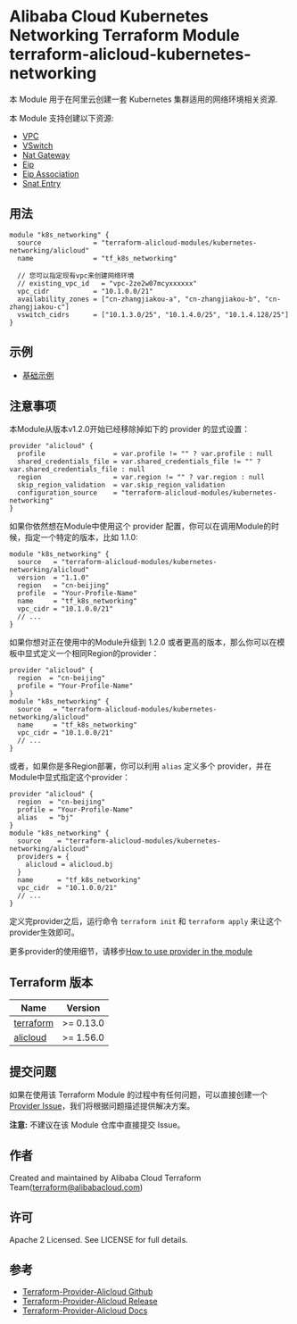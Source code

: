Alibaba Cloud Kubernetes Networking Terraform Module
terraform-alicloud-kubernetes-networking
=====================================================================

本 Module 用于在阿里云创建一套 Kubernetes 集群适用的网络环境相关资源. 

本 Module 支持创建以下资源:

* [VPC](https://www.terraform.io/docs/providers/alicloud/r/vpc.html)
* [VSwitch](https://www.terraform.io/docs/providers/alicloud/r/vswitch.html)
* [Nat Gateway](https://www.terraform.io/docs/providers/alicloud/r/nat_gateway.html)
* [Eip](https://www.terraform.io/docs/providers/alicloud/r/eip.html)
* [Eip Association](https://www.terraform.io/docs/providers/alicloud/r/eip_association.html)
* [Snat Entry](https://www.terraform.io/docs/providers/alicloud/r/snat_entry.html)

## 用法

```hcl
module "k8s_networking" {
  source             = "terraform-alicloud-modules/kubernetes-networking/alicloud"
  name               = "tf_k8s_networking"
  
  // 您可以指定现有vpc来创建网络环境
  // existing_vpc_id   = "vpc-2ze2w07mcyxxxxxx"
  vpc_cidr           = "10.1.0.0/21"
  availability_zones = ["cn-zhangjiakou-a", "cn-zhangjiakou-b", "cn-zhangjiakou-c"]
  vswitch_cidrs      = ["10.1.3.0/25", "10.1.4.0/25", "10.1.4.128/25"]
}

```

## 示例

* [基础示例](https://github.com/terraform-alicloud-modules/terraform-alicloud-kubernetes-networking/tree/master/examples/complete)

## 注意事项
本Module从版本v1.2.0开始已经移除掉如下的 provider 的显式设置：

```hcl
provider "alicloud" {
  profile                 = var.profile != "" ? var.profile : null
  shared_credentials_file = var.shared_credentials_file != "" ? var.shared_credentials_file : null
  region                  = var.region != "" ? var.region : null
  skip_region_validation  = var.skip_region_validation
  configuration_source    = "terraform-alicloud-modules/kubernetes-networking"
}
```

如果你依然想在Module中使用这个 provider 配置，你可以在调用Module的时候，指定一个特定的版本，比如 1.1.0:

```hcl
module "k8s_networking" {
  source   = "terraform-alicloud-modules/kubernetes-networking/alicloud"
  version  = "1.1.0"
  region   = "cn-beijing"
  profile  = "Your-Profile-Name"
  name     = "tf_k8s_networking"
  vpc_cidr = "10.1.0.0/21"
  // ...
}
```

如果你想对正在使用中的Module升级到 1.2.0 或者更高的版本，那么你可以在模板中显式定义一个相同Region的provider：
```hcl
provider "alicloud" {
  region  = "cn-beijing"
  profile = "Your-Profile-Name"
}
module "k8s_networking" {
  source   = "terraform-alicloud-modules/kubernetes-networking/alicloud"
  name     = "tf_k8s_networking"
  vpc_cidr = "10.1.0.0/21"
  // ...
}
```
或者，如果你是多Region部署，你可以利用 `alias` 定义多个 provider，并在Module中显式指定这个provider：

```hcl
provider "alicloud" {
  region  = "cn-beijing"
  profile = "Your-Profile-Name"
  alias   = "bj"
}
module "k8s_networking" {
  source    = "terraform-alicloud-modules/kubernetes-networking/alicloud"
  providers = {
    alicloud = alicloud.bj
  }
  name      = "tf_k8s_networking"
  vpc_cidr  = "10.1.0.0/21"
  // ...
}
```

定义完provider之后，运行命令 `terraform init` 和 `terraform apply` 来让这个provider生效即可。

更多provider的使用细节，请移步[How to use provider in the module](https://www.terraform.io/docs/language/modules/develop/providers.html#passing-providers-explicitly)

## Terraform 版本

| Name | Version |
|------|---------|
| <a name="requirement_terraform"></a> [terraform](#requirement\_terraform) | >= 0.13.0 |
| <a name="requirement_alicloud"></a> [alicloud](#requirement\_alicloud) | >= 1.56.0 |

提交问题
-------
如果在使用该 Terraform Module 的过程中有任何问题，可以直接创建一个 [Provider Issue](https://github.com/terraform-providers/terraform-provider-alicloud/issues/new)，我们将根据问题描述提供解决方案。

**注意:** 不建议在该 Module 仓库中直接提交 Issue。

作者
-------
Created and maintained by Alibaba Cloud Terraform Team(terraform@alibabacloud.com)

许可
----
Apache 2 Licensed. See LICENSE for full details.

参考
---------
* [Terraform-Provider-Alicloud Github](https://github.com/terraform-providers/terraform-provider-alicloud)
* [Terraform-Provider-Alicloud Release](https://releases.hashicorp.com/terraform-provider-alicloud/)
* [Terraform-Provider-Alicloud Docs](https://www.terraform.io/docs/providers/alicloud/index.html)